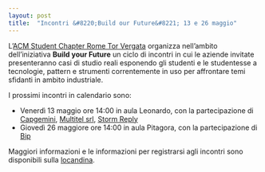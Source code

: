 ```yaml
---
layout: post
title:  "Incontri &#8220;Build our Future&#8221; 13 e 26 maggio"
---
```


L’[ACM Student Chapter Rome Tor Vergata](http://acm.uniroma2.it/) organizza nell’ambito dell’iniziativa **Build your Future** un ciclo di incontri in cui le aziende invitate presenteranno casi di studio reali esponendo gli studenti e le studentesse a tecnologie, pattern e strumenti correntemente in uso per affrontare temi sfidanti in ambito industriale.


I prossimi incontri in calendario sono:
* Venerdì 13 maggio ore 14:00 in aula Leonardo, con la partecipazione di [Capgemini](https://www.capgemini.com/it-it/), [Multitel srl](https://www.multitelsrl.com), [Storm Reply](https://www.reply.com/storm-reply/en/)
* Giovedì 26 maggiore ore 14:00 in aula Pitagora, con la partecipazione di [Bip](https://www.bipconsulting.com/it/)

Maggiori informazioni e le informazioni per registrarsi agli incontri sono disponibili sulla [locandina](http://inginformatica.uniroma2.it/media/eventi/BuildYourFuture_2022-05.png).
